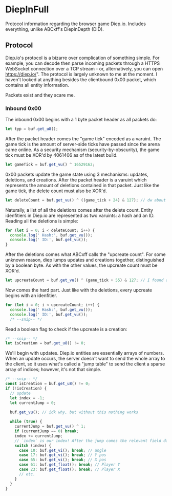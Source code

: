 # DiepInFull
Protocol information regarding the browser game Diep.io. Includes everything, unlike ABCxff's DiepInDepth (DID).

## Protocol

Diep.io's protocol is a bizarre over complication of something simple. For example, you can decode then parse incoming packets through a HTTPS WebSocket connection over a TCP stream - or, alternatively, you can open https://diep.io/". The protocol is largely unknown to me at the moment. I haven't looked at anything besides the clientbound 0x00 packet, which contains all entity information.





Packets exist and they scare me.

### Inbound 0x00

The inbound 0x00 begins with a 1 byte packet header as all packets do:

```js
let typ = buf.get_u8();
```

After the packet header comes the "game tick" encoded as a varuint. The game tick is the amount of server-side ticks have passed since the arena came online. As a security mechanism (security-by-obscurity), the game tick must be XOR'd by 4061406 as of the latest build.

```js
let gameTick = buf.get_vu() ^ 16529162;
```

0x00 packets update the game state using 3 mechanisms: updates, deletions, and creations. After the packet header is a varuint which represents the amount of deletions contained in that packet. Just like the game tick, the delete count must also be XOR'd.

```js
let deleteCount = buf.get_vu() ^ ((game_tick + 24) & 127); // dw about complexity
```

Naturally, a list of all the deletions comes after the delete count. Entity idenfitiers in Diep.io are represented as two varuints: a hash and an ID. Reading all the deletions is simple:

```js
for (let i = 0; i < deleteCount; i++) {
  console.log(' Hash:', buf.get_vu());
  console.log(' ID:', buf.get_vu());
}
```

After the deletions comes what ABCxff calls the "upcreate count". For some unknown reason, diep lumps updates and creations together, distinguished by a boolean byte. As with the other values, the upcreate count must be XOR'd.

```js
let upcreateCount = buf.get_vu() ^ (game_tick + 55) & 127; // I found all of these XOR's in the decompiled wasm2js of Diep.io. Coercing Diep.io scripters into giving me tips also helped.
```

Now comes the hard part. Just like with the deletions, every upcreate begins with an idenfitier.

```js
for (let i = 0; i < upcreateCount; i++) {
  console.log(' Hash:', buf.get_vu());
  console.log(' ID:', buf.get_vu());
  /* --snip-- */
```

Read a boolean flag to check if the upcreate is a creation:

```js
/* --snip-- */
let isCreation = buf.get_u8() != 0;
```

We'll begin with updates. Diep.io entities are essentially arrays of numbers. When an update occurs, the server doesn't want to send the whole array to the client, so it uses what's called a "jump table" to send the client a sparse array of indices; however, it's not that simple.

```js
/* --snip-- */
const isCreation = buf.get_u8() != 0;
if (!isCreation) {
  // update
  let index = -1;
  let currentJump = 0;
  
  buf.get_vu(); // idk why, but without this nothing works

  while (true) {
    currentJump = buf.get_vu() ^ 1;
    if (currentJump == 0) break;
    index += currentJump;
    // `index` is our index! After the jump comes the relevant field data.
    switch (index) {
      case 10: buf.get_vi(); break; // angle
      case 17: buf.get_vi(); break; // Y pos
      case 65: buf.get_vi(); break; // X pos
      case 61: buf.get_float(); break; // Player Y
      case 23: buf.get_float(); break; // Player X
      // etc.  
    }
  }
}
```
